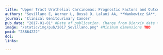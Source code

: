 ```yaml
---
title: "Upper Tract Urothelial Carcinomas: Prognostic Factors and Outcomes in Patients With Non–Lymph Node Distant Metastasis"
authors: "Sevillano E, Werner L, Bossé D, Lalani AA, **Wankowicz SA**, de Velasco G, Farina M, Lundgren K, Choueiri TK, González Del Alba A, Bellmunt J."
journal: 'Clinical Genitourinary Cancer'
pub_date: "2017-01-01" #Date of publication. Change from Biorxiv date to Journal date once accepted
image: "/static/img/pub/2017_Sevillano.png" #Minimum dimensions TBD
pmid: "28864222"
doi: 
links:

---
```

